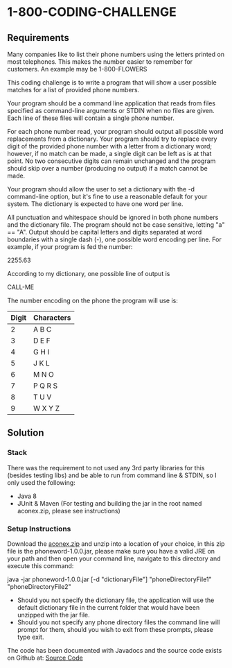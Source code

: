 # 1-800-CODING-CHALLENGE

## Requirements

Many companies like to list their phone numbers using the letters printed on most
telephones. This makes the number easier to remember for customers. An example may
be 1-800-FLOWERS

This coding challenge is to write a program that will show a user possible matches for a list
of provided phone numbers.

Your program should be a command line application that reads from files specified as
command-line arguments or STDIN when no files are given. Each line of these files will
contain a single phone number.

For each phone number read, your program should output all possible word replacements
from a dictionary. Your program should try to replace every digit of the provided phone
number with a letter from a dictionary word; however, if no match can be made, a single
digit can be left as is at that point. No two consecutive digits can remain unchanged and
the program should skip over a number (producing no output) if a match cannot be made.

Your program should allow the user to set a dictionary with the -d command-line option,
but it's fine to use a reasonable default for your system. The dictionary is expected to have
one word per line.

All punctuation and whitespace should be ignored in both phone numbers and the
dictionary file. The program should not be case sensitive, letting "a" == "A". Output should
be capital letters and digits separated at word boundaries with a single dash (-), one
possible word encoding per line. For example, if your program is fed the number:

2255.63

According to my dictionary, one possible line of output is

CALL-ME

The number encoding on the phone the program will use is:

Digit | Characters
------------ | -------------
2 | A B C
3 | D E F
4 | G H I
5 | J K L
6 | M N O
7 | P Q R S
8 | T U V
9 | W X Y Z

## Solution

### Stack
There was the requirement to not used any 3rd party libraries for this (besides testing libs) and be able to run from command line & STDIN, so I only used the following:
* Java 8
* JUnit & Maven (For testing and building the jar in the root named aconex.zip, please see instructions)

### Setup Instructions
Download the [aconex.zip](https://github.com/justiniantaylor/playground/blob/master/phoneword/aconex.zip) and unzip into a location of your choice, in this zip file is the phoneword-1.0.0.jar, please make sure you have a valid JRE on your path and then open your command line, navigate to this directory and execute this command:

java -jar phoneword-1.0.0.jar [-d "dictionaryFile"] "phoneDirectoryFile1" "phoneDirectoryFile2" 

* Should you not specify the dictionary file, the application will use the default dictionary file in the current folder that would have been unzipped with the jar file.
* Should you not specify any phone directory files the command line will prompt for them, should you wish to exit from these prompts, please type exit.

The code has been documented with Javadocs and the source code exists on Github at: [Source Code](https://github.com/justiniantaylor/playground/tree/master/phoneword)